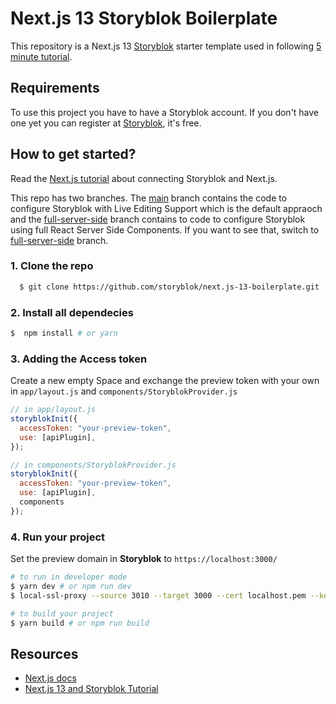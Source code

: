 # Next.js 13 Storyblok Boilerplate

This repository is a Next.js 13 [Storyblok](https://www.storyblok.com) starter template used in following [5 minute tutorial](https://www.storyblok.com/tp/add-a-headless-cms-to-next-js-13-in-5-minutes).

## Requirements

To use this project you have to have a Storyblok account. If you don't have one yet you can register at [Storyblok](https://www.storyblok.com), it's free.

## How to get started?

Read the [Next.js tutorial](https://www.storyblok.com/tp/add-a-headless-cms-to-next-js-13-in-5-minutes) about connecting Storyblok and Next.js.

This repo has two branches. The [main](https://github.com/storyblok/next.js-13-boilerplate/tree/main) branch contains the code to configure Storyblok with Live Editing Support which is the default appraoch and the [full-server-side](https://github.com/storyblok/next.js-13-boilerplate/tree/full-server-side) branch contains to code to configure Storyblok using full React Server Side Components. If you want to see that, switch to [full-server-side](https://github.com/storyblok/next.js-13-boilerplate/tree/full-server-side) branch.

### 1. Clone the repo

```sh
  $ git clone https://github.com/storyblok/next.js-13-boilerplate.git
```

### 2. Install all dependecies 
```sh
$  npm install # or yarn
```

### 3. Adding the Access token
Create a new empty Space and exchange the preview token with your own in ```app/layout.js``` and ```components/StoryblokProvider.js```

```js
// in app/layout.js
storyblokInit({
  accessToken: "your-preview-token",
  use: [apiPlugin],
});
```

```js
// in components/StoryblokProvider.js
storyblokInit({
  accessToken: "your-preview-token",
  use: [apiPlugin],
  components
});
```

### 4. Run your project
Set the preview domain in <strong>Storyblok</strong> to `https://localhost:3000/`

```sh
# to run in developer mode
$ yarn dev # or npm run dev
$ local-ssl-proxy --source 3010 --target 3000 --cert localhost.pem --key localhost-key.pem #start ssl proxy server

```

```sh
# to build your project
$ yarn build # or npm run build
```



## Resources

- [Next.js docs](https://nextjs.org/docs/#setup)
- [Next.js 13 and Storyblok Tutorial](https://www.storyblok.com/tp/add-a-headless-cms-to-next-js-13-in-5-minutes)



  